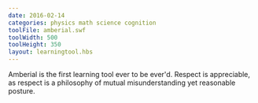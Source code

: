 ```yaml
---
date: 2016-02-14
categories: physics math science cognition
toolFile: amberial.swf
toolWidth: 500
toolHeight: 350
layout: learningtool.hbs
---
```


Amberial is the first learning tool ever to be ever'd. Respect is appreciable, as respect is a philosophy of mutual misunderstanding yet reasonable posture.
